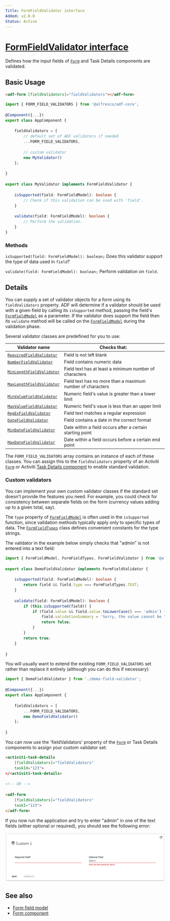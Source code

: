 ```yaml
---
Title: FormFieldValidator interface
Added: v2.0.0
Status: Active
---
```


# [FormFieldValidator interface](../../lib/core/form/components/widgets/core/form-field-validator.ts "Defined in form-field-validator.ts")

Defines how the input fields of [`Form`](../../lib/process-services/task-list/models/form.model.ts) and Task Details components are validated.

## Basic Usage

```html
<adf-form [fieldValidators]="fieldValidators"></adf-form>
```

```ts
import { FORM_FIELD_VALIDATORS } from '@alfresco/adf-core';

@Component({...})
export class AppComponent {

    fieldValidators = [
        // default set of ADF validators if needed
        ...FORM_FIELD_VALIDATORS,

        // custom validator
        new MyValidator()
    ];

}

export class MyValidator implements FormFieldValidator {

    isSupported(field: FormFieldModel): boolean {
        // Check if this validation can be used with 'field'.
    }
    
    validate(field: FormFieldModel): boolean {
        // Perform the validation.
    }
}
```

### Methods

`isSupported(field: FormFieldModel): boolean;`
Does this validator support the type of data used in `field`?

`validate(field: FormFieldModel): boolean;`
Perform validation on `field`.

## Details

You can supply a set of validator objects for a form using its `fieldValidators` property.
ADF will determine if a validator should be used with a given field by calling its
`isSupported` method, passing the field's [`FormFieldModel`](../core/form-field.model.md) as a parameter. If the validator
does support the field then its `validate` method will be called on the [`FormFieldModel`](../core/form-field.model.md)
during the validation phase.

Several validator classes are predefined for you to use:

| Validator name | Checks that: |
| -------------- | ------------ |
| [`RequiredFieldValidator`](../../lib/core/form/components/widgets/core/form-field-validator.ts) | Field is not left blank |
| [`NumberFieldValidator`](../../lib/core/form/components/widgets/core/form-field-validator.ts) | Field contains numeric data |
| [`MinLengthFieldValidator`](../../lib/core/form/components/widgets/core/form-field-validator.ts) | Field text has at least a minimum number of characters |
| [`MaxLengthFieldValidator`](../../lib/core/form/components/widgets/core/form-field-validator.ts) | Field text has no more than a maximum number of characters |
| [`MinValueFieldValidator`](../../lib/core/form/components/widgets/core/form-field-validator.ts) | Numeric field's value is greater than a lower limit |
| [`MaxValueFieldValidator`](../../lib/core/form/components/widgets/core/form-field-validator.ts) | Numeric field's vaue is less than an upper limit |
| [`RegExFieldValidator`](../../lib/core/form/components/widgets/core/form-field-validator.ts) | Field text matches a regular expression |
| [`DateFieldValidator`](../../lib/core/form/components/widgets/core/form-field-validator.ts) | Field contains a date in the correct format |
| [`MinDateFieldValidator`](../../lib/core/form/components/widgets/core/form-field-validator.ts) | Date within a field occurs after a certain starting point |
| [`MaxDateFieldValidator`](../../lib/core/form/components/widgets/core/form-field-validator.ts) | Date within a field occurs before a certain end point |

The `FORM_FIELD_VALIDATORS` array contains an instance of each of these classes. You can assign this to the `fieldValidators` property of an Activiti [`Form`](../../lib/process-services/task-list/models/form.model.ts) or Activiti [Task Details component](../process-services/task-details.component.md) to enable standard validation.

### Custom validators

You can implement your own custom validator classes if the standard set doesn't provide the
features you need. For example, you could check for consistency between separate fields on
the form (currency values adding up to a given total, say).

The `type` property of [`FormFieldModel`](../core/form-field.model.md) is often used in the `isSupported` function, since
validation methods typically apply only to specific types of data.
The [`FormFieldTypes`](../../lib/core/form/components/widgets/core/form-field-types.ts)
class defines convenient constants for the type strings. 

The validator in the example
below simply checks that "admin" is not entered into a text field:

```ts
import { FormFieldModel, FormFieldTypes, FormFieldValidator } from '@alfresco/adf-core';

export class DemoFieldValidator implements FormFieldValidator {

    isSupported(field: FormFieldModel): boolean {
        return field && field.type === FormFieldTypes.TEXT;
    }

    validate(field: FormFieldModel): boolean {
        if (this.isSupported(field)) {
            if (field.value && field.value.toLowerCase() === 'admin') {
                field.validationSummary = 'Sorry, the value cannot be "admin".';
                return false;
            }
        }
        return true;
    }

}
```

You will usually want to extend the existing `FORM_FIELD_VALIDATORS` set rather than replace
it entirely (although you can do this if necessary):

```ts
import { DemoFieldValidator } from './demo-field-validator';

@Component({...})
export class AppComponent {

    fieldValidators = [
        ...FORM_FIELD_VALIDATORS,
        new DemoFieldValidator()
    ];

}
```

You can now use the 'fieldValidators' property of the [`Form`](../../lib/process-services/task-list/models/form.model.ts) or Task Details components to assign your
custom validator set:

```html
<activiti-task-details
    [fieldValidators]="fieldValidators"
    taskId="123">
</<activiti-task-details>

<!-- OR -->

<adf-form
    [fieldValidators]="fieldValidators"
    taskI="123">
</adf-form>
```

If you now run the application and try to enter "admin" in one of the text fields (either optional or required), you should see the following error:

![](../docassets/images/demo-validator.png)

## See also

-   [Form field model](form-field.model.md)
-   [Form component](form.component.md)
